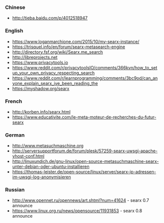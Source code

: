 ### Chinese

* http://tieba.baidu.com/p/4012518947

### English

* https://www.loganmarchione.com/2015/10/my-searx-instance/
* https://trisquel.info/en/forum/searx-metasearch-engine
* http://directory.fsf.org/wiki/Searx.me_search
* http://libreprojects.net
* https://www.privacytools.io
* https://www.reddit.com/r/privacytoolsIO/comments/366kvn/how_to_setup_your_own_privacy_respecting_search
* https://www.reddit.com/r/learnprogramming/comments/3bc9od/can_anyone_explain_searx_ive_been_reading_the
* https://myshadow.org/searx

### French

* http://korben.info/searx.html
* https://www.educativite.com/le-meta-moteur-de-recherches-du-futur-searx

### German

* http://www.metasuchmaschine.org
* http://serversupportforum.de/forum/plesk/57259-searx-uwsgi-apache-vhost-conf.html
* http://linuxundich.de/gnu-linux/open-source-metasuchmaschine-searx-unter-debian-oder-ubuntu-installieren
* https://thomas-leister.de/open-source/linux/server/searx-ip-adressen-im-uwsgi-log-anonymisieren

### Russian
* http://www.opennet.ru/opennews/art.shtml?num=41624 - searx 0.7 announce
* https://www.linux.org.ru/news/opensource/11931853 - searx 0.8 announce